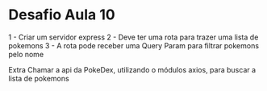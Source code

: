# Desafio Aula 10

1 - Criar um servidor express
2 - Deve ter uma rota para trazer uma lista de pokemons
3 - A rota pode receber uma Query Param para filtrar pokemons pelo nome

Extra
Chamar a api da PokeDex, utilizando o módulos axios, para buscar a lista de pokemons
